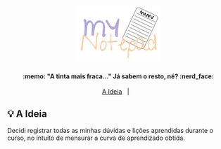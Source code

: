 <h1 align="center">
    <img alt="MyNotepadLogo" title="#MyNotepad" src=".github/mynotepad.svg" width="200px" />
</h1>

<h4 align="center"> 
  :memo: "A tinta mais fraca..." Já sabem o resto, né? :nerd_face:
</h4>

<p align="center">
  <a href="#-bulb-a-ideia">A Ideia</a>&nbsp;&nbsp;&nbsp;|&nbsp;&nbsp;&nbsp;
</p>

## 💡 A Ideia

Decidi registrar todas as minhas dúvidas e lições aprendidas durante o curso, no intuito de mensurar a curva de aprendizado obtida.

~~~html
